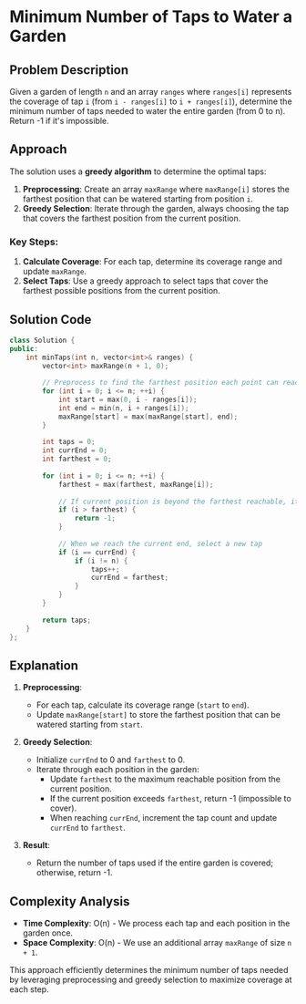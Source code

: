 # Minimum Number of Taps to Water a Garden

## Problem Description
Given a garden of length `n` and an array `ranges` where `ranges[i]` represents the coverage of tap `i` (from `i - ranges[i]` to `i + ranges[i]`), determine the minimum number of taps needed to water the entire garden (from 0 to n). Return -1 if it's impossible.

## Approach
The solution uses a **greedy algorithm** to determine the optimal taps:
1. **Preprocessing**: Create an array `maxRange` where `maxRange[i]` stores the farthest position that can be watered starting from position `i`.
2. **Greedy Selection**: Iterate through the garden, always choosing the tap that covers the farthest position from the current position.

### Key Steps:
1. **Calculate Coverage**: For each tap, determine its coverage range and update `maxRange`.
2. **Select Taps**: Use a greedy approach to select taps that cover the farthest possible positions from the current position.

## Solution Code
```cpp
class Solution {
public:
    int minTaps(int n, vector<int>& ranges) {
        vector<int> maxRange(n + 1, 0);
        
        // Preprocess to find the farthest position each point can reach
        for (int i = 0; i <= n; ++i) {
            int start = max(0, i - ranges[i]);
            int end = min(n, i + ranges[i]);
            maxRange[start] = max(maxRange[start], end);
        }
        
        int taps = 0;
        int currEnd = 0;
        int farthest = 0;
        
        for (int i = 0; i <= n; ++i) {
            farthest = max(farthest, maxRange[i]);
            
            // If current position is beyond the farthest reachable, it's impossible
            if (i > farthest) {
                return -1;
            }
            
            // When we reach the current end, select a new tap
            if (i == currEnd) {
                if (i != n) {
                    taps++;
                    currEnd = farthest;
                }
            }
        }
        
        return taps;
    }
};
```

## Explanation
1. **Preprocessing**:
   - For each tap, calculate its coverage range (`start` to `end`).
   - Update `maxRange[start]` to store the farthest position that can be watered starting from `start`.

2. **Greedy Selection**:
   - Initialize `currEnd` to 0 and `farthest` to 0.
   - Iterate through each position in the garden:
     - Update `farthest` to the maximum reachable position from the current position.
     - If the current position exceeds `farthest`, return -1 (impossible to cover).
     - When reaching `currEnd`, increment the tap count and update `currEnd` to `farthest`.

3. **Result**:
   - Return the number of taps used if the entire garden is covered; otherwise, return -1.

## Complexity Analysis
- **Time Complexity**: O(n) - We process each tap and each position in the garden once.
- **Space Complexity**: O(n) - We use an additional array `maxRange` of size `n + 1`. 

This approach efficiently determines the minimum number of taps needed by leveraging preprocessing and greedy selection to maximize coverage at each step.